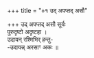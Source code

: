 +++
title = "०१ उद् अपप्तद् असौ"

+++
उद् अपप्तद् असौ सूर्यः  
पुरुदृष्टो अदृष्टहा ।  
उदायन् रश्मिभिर् हन्तु-  
-उदायन्न् अरसाꣳ अकः ॥